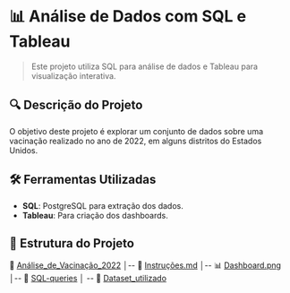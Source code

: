 
# 📊 Análise de Dados com SQL e Tableau

> Este projeto utiliza SQL para análise de dados e Tableau para visualização interativa.

## 🔍 Descrição do Projeto
O objetivo deste projeto é explorar um conjunto de dados sobre uma vacinação realizado no ano de 2022, em alguns distritos do Estados Unidos.

## 🛠️ Ferramentas Utilizadas
- **SQL**: PostgreSQL para extração dos dados.
- **Tableau**: Para criação dos dashboards. 

## 📂 Estrutura do Projeto
📁 [Análise_de_Vacinação_2022](https://github.com/viniwallaz/Flu_shot_Healthcare/tree/main) │-- 📜 [Instruções.md](https://github.com/viniwallaz/Flu_shot_Healthcare/blob/main/README.md) │-- 📊 [Dashboard.png](https://github.com/viniwallaz/Flu_shot_Healthcare/blob/main/capa_flu_shot_dash.png) │-- 📂 [SQL-queries](https://github.com/viniwallaz/Flu_shot_Healthcare/blob/main/Flu_shot_SQL_final_script.sql) │ -- 📂 [Dataset_utilizado](https://github.com/viniwallaz/Flu_shot_Healthcare/blob/main/Flu%20Demo%20Data%20(1).csv)
